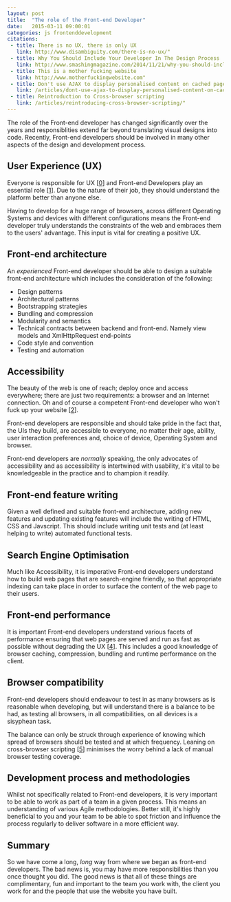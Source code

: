 ```yaml
---
layout: post
title:  "The role of the Front-end Developer"
date:   2015-03-11 09:00:01
categories: js frontenddevelopment
citations:
 - title: There is no UX, there is only UX
   link: http://www.disambiguity.com/there-is-no-ux/"
 - title: Why You Should Include Your Developer In The Design Process
   link: http://www.smashingmagazine.com/2014/11/21/why-you-should-include-your-developer-in-the-design-process/"
 - title: This is a mother fucking website
   link: http://www.motherfuckingwebsite.com"
 - title: Don't use AJAX to display personalised content on cached pages
   link: /articles/dont-use-ajax-to-display-personalised-content-on-cached-pages/"
 - title: Reintroduction to Cross-browser scripting
   link: /articles/reintroducing-cross-browser-scripting/"
---
```


The role of the Front-end developer has changed significantly over the years and responsiblities extend far beyond translating visual designs into code. Recently, Front-end developers should be involved in many other aspects of the design and development process.

## User Experience (UX)

Everyone is responsible for UX [[0](#ref0)] and Front-end Developers play an essential role [[1](#ref1)]. Due to the nature of their job, they should understand the platform better than anyone else.

Having to develop for a huge range of browsers, across different Operating Systems and devices with different configurations means the Front-end developer truly understands the constraints of the web and embraces them to the users' advantage. This input is vital for creating a positive UX.

## Front-end architecture

An *experienced* Front-end developer should be able to design a suitable front-end architecture which includes the consideration of the following:

* Design patterns
* Architectural patterns
* Bootstrapping strategies
* Bundling and compression
* Modularity and semantics
* Technical contracts between backend and front-end. Namely view models and XmlHttpRequest end-points
* Code style and convention
* Testing and automation

## Accessibility

The beauty of the web is one of reach; deploy once and access everywhere; there are just two requirements: a browser and an Internet connection. Oh and of course a competent Front-end developer who won't fuck up your website [[2](#ref2)].

Front-end developers are responsible and should take pride in the fact that, the UIs they build, are accessible to everyone, no matter their age, ability, user interaction preferences and, choice of device, Operating System and browser.

Front-end developers are *normally* speaking, the only advocates of accessibility and as accessibility is intertwined with usability, it's vital to be knowledgeable in the practice and to champion it readily.

## Front-end feature writing

Given a well defined and suitable front-end architecture, adding new features and updating existing features will include the writing of HTML, CSS and Javscript. This should include writing unit tests and (at least helping to write) automated functional tests.

## Search Engine Optimisation

Much like Accessibility, it is imperative Front-end developers understand how to build web pages that are search-engine friendly, so that appropriate indexing can take place in order to surface the content of the web page to their users.

## Front-end performance

It is important Front-end developers understand various facets of performance ensuring that web pages are served and run as fast as possible without degrading the UX [[4](#ref4)]. This includes a good knowledge of browser caching, compression, bundling and runtime performance on the client.

## Browser compatibility

Front-end developers should endeavour to test in as many browsers as is reasonable when developing, but will understand there is a balance to be had, as testing all browsers, in all compatibilities, on all devices is a sisyphean task.

The balance can only be struck through experience of knowing which spread of browsers should be tested and at which frequency. Leaning on cross-browser scripting [[5](#ref5)] minimises the worry behind a lack of manual browser testing coverage.

## Development process and methodologies

Whilst not specifically related to Front-end developers, it is very important to be able to work as part of a team in a given process. This means an understanding of various Agile methodologies. Better still, it's highly beneficial to you and your team to be able to spot friction and influence the process regularly to deliver software in a more efficient way.

## Summary

So we have come a long, *long* way from where we began as front-end developers. The bad news is, you may have more responsibilities than you once thought you did. The good news is that all of these things are complimentary, fun and important to the team you work with, the client you work for and the people that use the website you have built.